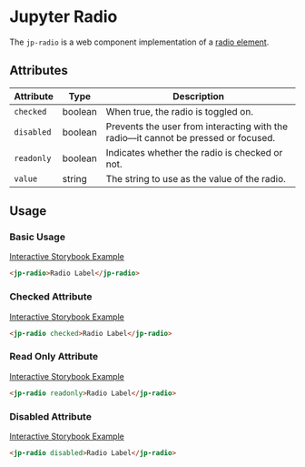# Jupyter Radio

The `jp-radio` is a web component implementation of a [radio element](https://developer.mozilla.org/en-US/docs/Web/HTML/Element/input/radio).

## Attributes

| Attribute  | Type    | Description                                                                         |
| ---------- | ------- | ----------------------------------------------------------------------------------- |
| `checked`  | boolean | When true, the radio is toggled on.                                                 |
| `disabled` | boolean | Prevents the user from interacting with the radio––it cannot be pressed or focused. |
| `readonly` | boolean | Indicates whether the radio is checked or not.                                      |
| `value`    | string  | The string to use as the value of the radio.                                        |

## Usage

### Basic Usage

[Interactive Storybook Example](https://jupyterlab-contrib.github.io/jupyter-ui-toolkit/?path=/story/library-radio--default)

```html
<jp-radio>Radio Label</jp-radio>
```

### Checked Attribute

[Interactive Storybook Example](https://jupyterlab-contrib.github.io/jupyter-ui-toolkit/?path=/story/library-radio--with-checked)

```html
<jp-radio checked>Radio Label</jp-radio>
```

### Read Only Attribute

[Interactive Storybook Example](https://jupyterlab-contrib.github.io/jupyter-ui-toolkit/?path=/story/library-radio--with-read-only)

```html
<jp-radio readonly>Radio Label</jp-radio>
```

### Disabled Attribute

[Interactive Storybook Example](https://jupyterlab-contrib.github.io/jupyter-ui-toolkit/?path=/story/library-radio--with-disabled)

```html
<jp-radio disabled>Radio Label</jp-radio>
```

